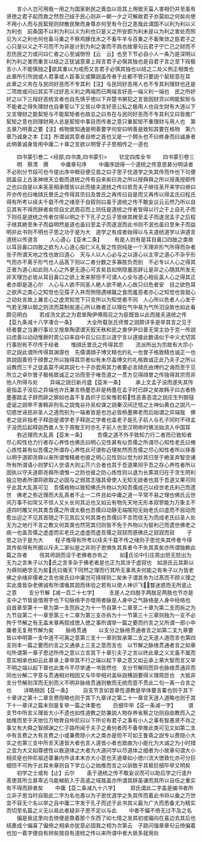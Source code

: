 <!-- { "loadSidebar": true } -->
　　言小人岂可用哉一用之为国家剥民之膏血以诳其上用致天菑人害相仍并至虽有贤徳之君子起而救之然怨己结于民心则非一朝一夕之可解故君子亦莫如之何矣向使不用小人而与民絜矩则财散民聚而身尊亦何至有今日之患哉此谓国不以利为利以义为利也　前条国不以利为利以义为利也只是义之所安即为利未是以为利之害处而照见为义之利也何也畜马乗之不察鸡豚伐氷之不畜牛羊与百乗之不畜聚敛之臣君子之心只是以义之不可而不为非是计到为利之害而不爲也故章句云君子宁亡己之财而不忍伤民之力或问曰仁者之心至诚恻怛【云　云】也至下节必自小人一条乃是深明以利为利之害而重言以结之正犹诚意章上叚言君子必愼其独也是自君子言之至下叚极言小人不能愼独之欲其重以为戒而又言君子必慎其独也以结之二处义例正相类也此章所引所説或人君事或人臣事又或槩説盖传者于此都不管只要説个絜矩意在耳　此章之义务在与民同好恶而不专其利【注】与民同好恶用人也不专其利理财也还是二项故或问曰其实不过好恶义利之两端而已两端言好恶一端义利一端也　民之所好好之以下三叚好恶统言者也自先慎乎徳以下并楚书舅犯之言皆因财货以明能絜矩与不能者之得失理财也自秦誓以下又皆以申言好恶公私之极用人也自生财有大道以下又言理财之能絜矩与不能絜矩者也故总之曰务在与民同好恶而不专其利又曰皆推广絜矩之意也则理财用人总是絜矩中事目而传者之意只重絜矩不重理财与用人也　第五章乃明善之要【注】格物致知通是明善要字何安曰明善是致知其要在格物　第六章乃诚身之本【注】所谓诚其意者自修之首也又是一个闗头也不曰修身而曰诚身者此明善诚身皆用中庸二十章之言欲以明曾子子思相传之一道也

　　四书蒙引巻二
<经部,四书类,四书蒙引>
　　钦定四库全书
　　四书蒙引卷三
　　明　蔡清　撰
　　中庸章句序
　　中庸序説得一个道统之传意思甚分明读者不必别分节段可也今提出序中眼目便见首之曰子思子忧道学之失其传而作也下句便説盖自上古圣神继天立极而道统之传有自来矣曰尧之所以授舜舜之所以授禹授即传之也曰自是以来圣圣相承既皆以此而接夫道统之传曰若吾夫子继往圣开来学曰继曰开亦传也曰唯顔氏曽氏之传得其宗曰及曽氏之再传曰自是而又再传以得孟氏曰程氏得有所考以续夫千载不传之绪至于自叙则曰虽于道统之传不敢妄议云云然乃所以自见其有不得而辞者矣但自文武周召而上则任是道统之传者皆得以行之于上自孔子而下则任是道统之传者仅得以明之于下孔子之后子思继其微至孟子而遂泯孟子之后程子继其絶至朱子而益明然是道也虽曰至孟子而遂泯而此书则不泯也虽曰至朱子而益明非此书则不明也子思之功于是为大　道学之有成者始得以与夫道统道学以讲道言道统以传道言
　　人心道心【芟末二条】
　　有是人则有是耳目鼻口四肢之类故以耳目鼻口四肢之欲为人心道心指仁义礼智之性则纯是一个天理非形气所得而杂者张子所谓天地之性也故曰道心　天与人以人心必与之以道心以主宰之道心不杂乎形气而亦不离乎形气也人品髙下则以二者分数之多寡胜负而别　不必专以人心之得其正者为道心如此则人心之外更无道心可言矣且如恻隠羞恶辞让是非之心随其所发无非天理岂必皆从耳目鼻口之欲上发来邪但不可谓人心全与道心相反盖人心之得其正者亦即是道心尔　人心与人欲不同圣人絶人欲不絶人心故只曰危者安　目之欲色耳之欲声之类心之知觉也见孺子入井而恻隠遇嘑蹴之食而羞恶者亦心之知觉也皆就心之动处言故上兼言心之虚灵知觉下只言所以为知觉者不同　人心所以危者人心发于气若无理以御之则流而莫制矣道心所以微者正以理在气中易为气所汨没故也如此看颇见明白
　　若成汤文武之为君臯陶伊傅周召之为臣既皆以此而接夫道统之传【芟九条减十八字凑合一条】
　　大全所载张氏师曽之説颇详多是举其言之见于经者要之当兼行事论又按臯陶谟谓天叙天秩和民之衷伊尹曰善无常主协于克一传説曰虑善以动动惟厥时周公曰率自中召公曰志以道宁言以道接此数语似于中义尤切其行事则有不尽传于经者
　　惟顔氏曽氏之传得其宗
　　流派所出为宗故有大宗小宗之説此谓所传得其渊源也　先儒谓顔子博文精也约礼一也曽子格致精也诚正一也其説固善但于顔曽之所以独得其宗者似有未尽盖博文约礼格致诚正此乃夫子之所以设教而三千之徒盖莫不闻其説七十子亦尝用其力者要必言顔氏由博约之诲而至于见所立之卓尔曽子极格致诚正之功而至于唯吾道之一贯方见得顔曽之传独得其宗而非他人所得与处
　　异端之説日新月盛【芟末一条】
　　承上文孟子没而遂失其传是指孟子没后之异端也许氏兼言杨墨恐非是杨墨在孟子时已辟之矣故韩子曰古者杨墨塞路孟子辞而辟之廓如也盖不复昌炽于后矣惟若荀性恶善恶混之説庄生列御冦虚诞之説申不害韩非刑名之説鬼谷孙吴权谋之説秦汉间迂怪之士神仙黄白之説凡一切惑世诬民非圣人之道而别为一端者皆是也岂必皆杨墨佛老而后始谓之异端哉　佛老之徒非指老子释迦是谓学老子释迦之学者也盖老子是孔子前人与孔子同时不待孟子没而后起释迦西畨人生于周敬王时亦孔子前人也至汉明帝时佛法始流入中国耳
　　弥近理而大乱真【芟末一条】
　　吾儒之道不外乎致知力行二者而已致知者尽心知性也力行者存心养性也佛氏曰明心见性甚有似吾儒之所谓尽心知性老氏曰脩心炼性甚有似吾儒之所谓存心养性此可谓弥近理矣然而吾儒之尽心知性者所以择善以明乎道即尧舜以来所谓惟精者也彼之明心见性则以觉为妙其归至于絶圣弃智空诸所有所谓语小则梦幻人世语大则尘芥六合者也其于吾道果同乎吾之存心养性者所以固执以守夫道即尧舜所谓惟一之防也彼之防心炼性则以退为长筭其归在于贪生罔利独立物表所谓将欲取之必固与之弱其志强其骨使人无知无欲者也其于吾道又果可同乎此其大乱真可见　吾儒格物以致知佛氏外物以为知吾儒成己以经世老氏利己而遗世　佛老之弥近理而大乱真者不止一二件且如中庸之道一平常不易之理也佛氏云世间万事不如常又不惊人又乆长何其近也又如云有物先天地无形本寂寥能为万象主不逐四时雕又何其类吾儒之所谓太极也吾儒曰动静无端隂阳无始老氏曰虚而不屈动而愈出迎之不见其首随之不见其后又何其类也吾儒曰不言而信无为而成老氏曰圣人处无为之地行不言之教又何其类也然究其归则皆不免于外物以为智利己而遗世佛老之病一也盖吾儒之虚虚而实老氏之虚虚而虚吾儒之寂寂而感佛氏之寂寂而寂
　　子思之功于是为大
　　程子惟得有所考以续夫千载不传之绪则子思忧失其传者今得其传矣得有所据以斥夫二家似是之非则子思惧失其真者今不失其真矣亦所谓独赖此篇之存者
　　倍其师説而淫于老佛者亦有之
　　如氏论中引庄周出怒无怒出为无为之言朱子以为氏之言多杂于佛老者是也正为其涉于虚寂也　如游氏云其斯以为舜则絶学无为矣氏曰循天下同然之理而行其所无事焉夫何能之有朱子以为皆老佛之余绪非儒者之言也侯氏曰中庸岂可择择则二矣朱子谓其务为过髙而不顾义理之实此类皆杂老佛诚有所谓循其説而体验之若有以使人神识飞瞀迷惑而无所底止之意
　　支分节解【减一百二十七字】
　　支是人之四肢手两肢足两肢也节亦是支中之节皆是借用字也下句脉络字亦借用者脉是人身中之气脉络是人身中经络也　自首章至第十一章为第一支而拆之为十一节自第十二章至二十章为第二支而拆之为九节自第二十一章至第三十二章为第三支亦拆为十一节第三十三章则独为一支不必拘于节解之有无盖末章再叙成徳入徳之事所谓举一篇之要而约言之又所谓一部小中庸者无复用节解为矣
　　脉络贯通
　　以支分之脉络贯通者言之如第二支九章要皆以申明第一支中道不可离之意第三支十一章则皆承第二支之天道人道而言也第四支则本一篇之要而约言之又通承上三支之意而言也　以节解之脉络贯通者言之如章句所谓第一章子思述所传之意以立言其下十章引夫子之言以终此章之义文虽不属而意实相承也如云此章承上章举其不行之端以起下章之意又如云承上章大智而言又举不明之端以起下章也此类今不尽举通一书皆然也　支分节解同而异也脉络贯通异而同也分解二字意与贯通相对相因又与毕举相对盖纵説横説要得义理周匝也　大抵非支分节解则浑而无别而义不明非脉络贯通则散而无统而意不贯此二句一离一合言之也
　　详略相因【芟一条】
　　自支节言如首章性道教是举体要言畧也则于其下十章详之第十二章言费隠略也则于其下九章详之第二十一章言天道人道略也则于其下十一章详之篇末则是复举一篇之体要也
　　巨细毕举【芟一条减一字】
　　谓支节中所言义理皆大小不遗也如性道教之防兼説人物存养省察之功则自由教而入之始推而至于天地位万物育自仲尼曰以下所论有君子之事有小人之事有智愚贤不肖之事又有大舜之智顔渊之仁子路所闻于夫子之勇何者而不备举推此类可见又如第二支中有言费之大有言费之小或兼费隠小大之类亦是但不可如王鲁斋之説专以费隠小大实之也第三支中所言天道皆大者也言人道皆小者也致曲为小能化为大诚之为小时措之宜为大又如尊徳性以极道体之大者为大道问学以尽道体之细者为小故章句谓大小相资是也仲尼祖述章兼内外该本末亦大小意也天道章如小徳川流大徳敦化亦可分巨细但不可拘于此耳末章则自下学立心之始推而言之以驯致乎其极巨细毕举又明矣
　　初学之士或有【止】云尔
　　虽于道统之传不敢妄议而可以助后学之行逺升髙使其所立甚卑近乌能梯航入于高逺之域哉盖亦所谓其辞虽谦而其所以自任之重实有不得而辞者矣
　　中庸【芟二条减九十六字】
　　郑氏谓此二字盖是编书者所立非子思当时自取此二字为名也愚以为子思忧道学之失其传而着此书将以垂之万世宜不容无个名以举之且中庸二字发于孔子而述于此书其义最为广大而悉备尤为精实而切至名篇之义无以易此者疑非子思不足以与此
　　中者不偏不倚无过不及之名
　　偏是我这里向去倚便是靠着那个东西了如七情之发其初或偏向在喜边去其后也结裹成个偏喜了偏倚之相承亦犹意必固我之相为次第云　子路问强章章句云倚偏着也加一着字便自有辨矣按自有道统之传以来所谓中者大抵多就用处
